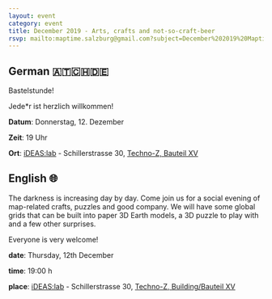 ```yaml
---
layout: event
category: event
title: December 2019 - Arts, crafts and not-so-craft-beer
rsvp: mailto:maptime.salzburg@gmail.com?subject=December%202019%20Maptime
---
```


## German 🇦🇹🇨🇭🇩🇪

Bastelstunde!

Jede*r ist herzlich willkommen!


**Datum**: Donnerstag, 12. Dezember

**Zeit**: 19 Uhr

**Ort**: [iDEAS:lab](https://ideaslab.sbg.ac.at/) - Schillerstrasse 30, [Techno-Z, Bauteil XV](https://www.openstreetmap.org/node/4787833494)

## English 🌐

The darkness is increasing day by day. Come join us for a social evening of map-related crafts, puzzles and good company. We will have some global grids that can be built into paper 3D Earth models, a 3D puzzle to play with and a few other surprises.

Everyone is very welcome!

**date**: Thursday, 12th December

**time**: 19:00 h

**place**: [iDEAS:lab](https://ideaslab.sbg.ac.at/) - Schillerstrasse 30, [Techno-Z, Building/Bauteil XV](https://www.openstreetmap.org/node/4787833494)
